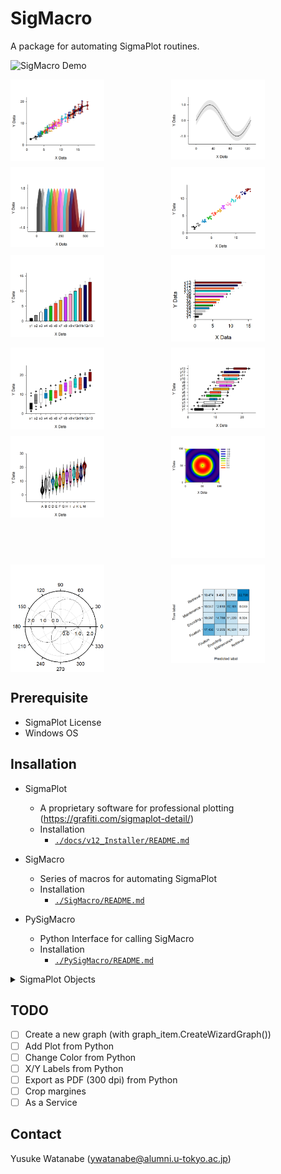<!-- ---
!-- Timestamp: 2025-03-24 09:58:57
!-- Author: ywatanabe
!-- File: /home/ywatanabe/win/documents/SigMacro/README.md
!-- --- -->

# SigMacro

A package for automating SigmaPlot routines.

![SigMacro Demo](./docs/demo.gif)

<div style="display: grid; grid-template-columns: repeat(2, 1fr); grid-gap: 10px;">
    <img src="./SigMacro/Templates/complete/line.gif" alt="Line Plot" width="150" />
    <img src="./SigMacro/Templates/complete/filled_line.gif" alt="Filled Line Plot" width="150" />
    <img src="./SigMacro/Templates/complete/area.gif" alt="Area Plot" width="150" />
    <img src="./SigMacro/Templates/complete/scatter.gif" alt="Scatter Plot" width="150" />
    <img src="./SigMacro/Templates/complete/bar.gif" alt="Bar Plot" width="150" />
    <img src="./SigMacro/Templates/complete/bar_h.gif" alt="Horizontal Bar Plot" width="150" />
    <img src="./SigMacro/Templates/complete/box.gif" alt="Box Plot" width="150" />
    <img src="./SigMacro/Templates/complete/box_h.gif" alt="Horizontal Box Plot" width="150" />
    <img src="./SigMacro/Templates/complete/violin.gif" alt="Violin Plot" width="150" />
    <img src="./SigMacro/Templates/complete/contour.gif" alt="Contour Plot" width="150" />
    <img src="./SigMacro/Templates/complete/polar.gif" alt="Polar Plot" width="150" />
    <img src="./SigMacro/Templates/complete/confusion_matrix.gif" alt="Confusion Matrix" width="150" />
</div>




## Prerequisite

 - SigmaPlot License 
 - Windows OS

## Insallation

- SigmaPlot
  - A proprietary software for professional plotting (https://grafiti.com/sigmaplot-detail/)
  - Installation
    - [`./docs/v12_Installer/README.md`](./docs/v12_Installer/README.md)

- SigMacro
  - Series of macros for automating SigmaPlot
  - Installation
    - [`./SigMacro/README.md`](./SigMacro/README.md)

- PySigMacro
  - Python Interface for calling SigMacro
  - Installation
    - [`./PySigMacro/README.md`](./PySigMacro/README.md)

<details>
<summary>SigmaPlot Objects</summary>

``` plaintext
**Application**
└── **Notebooks** (collection)
    └── **Notebook**
        └── **NotebookItems** (collection)
            ├── **NativeWorksheetItem**
            │   ├── **DataTableNamedDataRanges** (collection)
            │   │   └── **NamedDataRange**
            │   ├── Smoother
            │   ├── PlotEquation
            │   └── **GraphWizard**
            ├── ExcelItem
            │   ├── DataTableNamedDataRanges (collection)
            │   │   └── NamedDataRange
            │   ├── Smoother
            │   ├── PlotEquation
            │   └── **GraphWizard**
            ├── FitItem
            │   └── FitResults
            ├── TransformItem
            ├── ReportItem
            ├── **MacroItem**
            ├── **NotebookItem**
            ├── **SectionItem**
            └── **GraphItem**
                └── **Pages** (collection)
                    └── **GraphObjects (Page)** (collection)
                        ├── Text
                        ├── **Line**
                        ├── **Solid**
                        ├── **GraphObject**
                        ├── Group
                        ├── Smoother
                        ├── PlotEquation
                        └── **Graph**
                            ├── **Graph Objects (Axis)** (collection)
                            │   └── **Axis**
                            ├── **Line** (collection)
                            ├── Text (collection)
                            │   └── Text
                            ├── Group (AutoLegend)
                            │   ├── Solid
                            │   └── Text
                            ├── **Graph Objects (Plots)** (collection)
                            │   └── **Plot**
                            │       ├── Symbol
                            │       ├── **Line**
                            │       ├── **Solid**
                            │       └── Text
                            ├── GraphObjects (Tuple) (collection)
                            │   └── Tuple
                            ├── Graph Objects (DropLines) (collection)
                            │   └── Line
                            └── Graph Objects (Function) (collection)
                                ├── Function (Line)
                                └── Text
```
</details>

## TODO
- [ ] Create a new graph (with graph_item.CreateWizardGraph())
- [ ] Add Plot from Python
- [ ] Change Color from Python
- [ ] X/Y Labels from Python
- [ ] Export as PDF (300 dpi) from Python
- [ ] Crop margines
- [ ] As a Service

## Contact
Yusuke Watanabe (ywatanabe@alumni.u-tokyo.ac.jp)

<!-- EOF -->